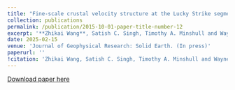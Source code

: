 ```yaml
---
title: "Fine-scale crustal velocity structure at the Lucky Strike segment of Mid-Atlantic Ridge from full waveform inversion of wide-angle seismic data"
collection: publications
permalink: /publication/2015-10-01-paper-title-number-12
excerpt: '**Zhikai Wang**, Satish C. Singh, Timothy A. Minshull and Wayne C. Crawford'
date: 2025-02-15
venue: 'Journal of Geophysical Research: Solid Earth. (In press)'
paperurl: ''
!citation: 'Zhikai Wang, Satish C. Singh, Timothy A. Minshull and Wayne C. Crawford (2025). &quot;Fine-scale crustal velocity structure at the !Lucky Strike segment of Mid-Atlantic Ridge from full waveform inversion of wide-angle seismic data&quot; <i>, Journal of Geophysical Research: !Solid Earth. (In press)</i>.'
---
```

[Download paper here]()
